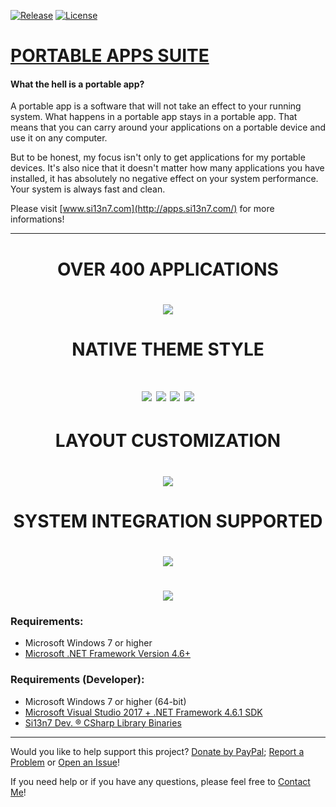 [![Release](https://img.shields.io/badge/Release-v18.1.6-brightgreen.svg?style=plastic)](https://github.com/Si13n7/PortableAppsSuite/releases/latest) [![License](https://img.shields.io/badge/License-GNU%20GPL%20v3.0-blue.svg?style=plastic)](https://github.com/Si13n7/PortableAppsSuite/blob/master/LICENSE.txt)

# [PORTABLE APPS SUITE](http://apps.suite.si13n7.com/)

#### What the hell is a portable app?

A portable app is a software that will not take an effect to your running system. What happens in a portable app stays in a portable app. That means that you can carry around your applications on a portable device and use it on any computer.

But to be honest, my focus isn't only to get applications for my portable devices. It's also nice that it doesn't matter how many applications you have installed, it has absolutely no negative effect on your system performance. Your system is always fast and clean.

Please visit [www.si13n7.com](http://apps.si13n7.com/) for more informations!
***
<h1 align="center">OVER 400 APPLICATIONS</h1>
<h1 align="center"><img src="https://github.com/Si13n7/PortableAppsSuite/raw/master/.images/PREVIEW00.png"></h1>

<h1 align="center">NATIVE THEME STYLE</h1>
<h1 align="center"><img  src="https://github.com/Si13n7/PortableAppsSuite/raw/master/.images/PREVIEW01.png"> <img src="https://github.com/Si13n7/PortableAppsSuite/raw/master/.images/PREVIEW03.png">
<img src="https://github.com/Si13n7/PortableAppsSuite/raw/master/.images/PREVIEW04.png"> <img src="https://github.com/Si13n7/PortableAppsSuite/raw/master/.images/PREVIEW02.png"></h1>

<h1 align="center">LAYOUT CUSTOMIZATION</h1>
<h1 align="center"><img src="https://github.com/Si13n7/PortableAppsSuite/raw/master/.images/PREVIEW05.png"></h1>

<h1 align="center">SYSTEM INTEGRATION SUPPORTED</h1>
<h1 align="center"><img src="https://github.com/Si13n7/PortableAppsSuite/raw/master/.images/PREVIEW06.png"></h1>
<h1 align="center"><img src="https://github.com/Si13n7/PortableAppsSuite/raw/master/.images/PREVIEW07.png"></h1>

### Requirements:
- Microsoft Windows 7 or higher
- [Microsoft .NET Framework Version 4.6+](https://www.microsoft.com/download/details.aspx?id=48130)

### Requirements (Developer):
- Microsoft Windows 7 or higher (64-bit)
- [Microsoft Visual Studio 2017 + .NET Framework 4.6.1 SDK](https://www.visualstudio.com/downloads/)
- [Si13n7 Dev. ® CSharp Library Binaries](https://github.com/Si13n7/SilDev.CSharpLib/)

***

Would you like to help support this project? [Donate by PayPal](http://donate.si13n7.com/); [Report a Problem](https://support.si13n7.com/) or [Open an Issue](https://github.com/Si13n7/PortableAppsSuite/issues/new)!

If you need help or if you have any questions, please feel free to [Contact Me](http://contact.si13n7.com/)!